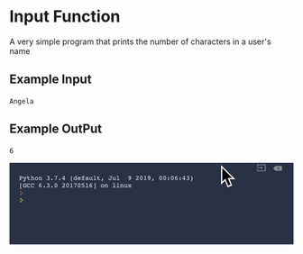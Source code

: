 
# Input Function

A very simple program that prints the number of characters in a user's name

## Example Input

```
Angela

```

## Example OutPut

```
6

```
![simple print](https://github.com/Abdurahman-hassan/100DaysOfCode/blob/main/DayOne/Exercise3_InputFunction/1.3.inputs.gif?raw=true)
